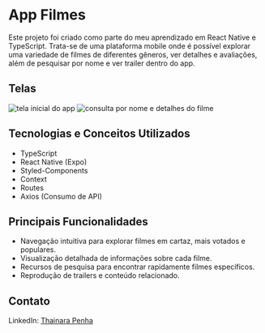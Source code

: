 # App Filmes

Este projeto foi criado como parte do meu aprendizado em React Native e TypeScript. Trata-se de uma plataforma mobile onde é possível explorar uma variedade de filmes 
de diferentes gêneros, ver detalhes e avaliações, além de pesquisar por nome e ver trailer dentro do app.

## Telas
![tela inicial do app](https://github.com/thainarapenha/app-filmes/assets/43799802/88f210e4-bd4b-4268-bc68-c57b15a1775a)
![consulta por nome e detalhes do filme](https://github.com/thainarapenha/app-filmes/assets/43799802/a2b41283-d45e-4638-a964-01481fc61191)

## Tecnologias e Conceitos Utilizados
- TypeScript
- React Native (Expo)
- Styled-Components
- Context
- Routes
- Axios (Consumo de API)

## Principais Funcionalidades
- Navegação intuitiva para explorar filmes em cartaz, mais votados e populares.
- Visualização detalhada de informações sobre cada filme.
- Recursos de pesquisa para encontrar rapidamente filmes específicos.
- Reprodução de trailers e conteúdo relacionado.

## Contato
LinkedIn: [Thainara Penha](https://www.linkedin.com/in/thainarapenha/)
